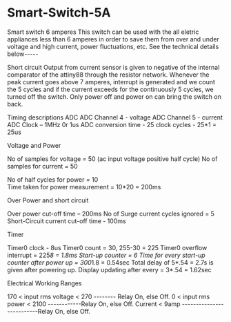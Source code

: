 # Smart-Switch-5A
Smart switch 6 amperes
This switch can be used with the all eletric appliances less than 6 amperes in order to save them from over and under voltage and high current, power fluctuations, etc.
See the technical details below-----

Short circuit
Output from current sensor is given to negative of the internal comparator of the attiny88 through the resistor network.
Whenever the peak current goes above 7 amperes, interrupt is generated and we count the 5 cycles and if the current exceeds for the continuously 5 cycles, we turned off the switch. 
Only power off and power on can bring the switch on back. 

Timing descriptions
ADC
ADC Channel 4 - voltage
ADC Channel 5 - current
ADC Clock – 1MHz 0r 1us 
ADC conversion time - 25 clock cycles - 25*1 = 25us
 
Voltage and Power
 
No of samples for voltage = 50 (ac input voltage positive half cycle)
No of samples for current = 50
 
No of half cycles for power = 10  
Time taken for power measurement = 10*20 = 200ms
 
Over Power and short circuit
 
Over power cut-off time – 200ms
No of Surge current cycles ignored = 5
Short-Circuit current cut-off time - 100ms
 
Timer
 
Timer0 clock - 8us
Timer0 count = 30, 255-30 = 225
Timer0 overflow interrupt = 225*8 = 1.8ms 
Start-up counter = 6
Time for every start-up counter after power up = 300*1.8 = 0.54sec
Total delay of 5*.54 = 2.7s is given after powering up. 
Display updating after every = 3*.54 = 1.62sec
 
 
Electrical Working Ranges

170 < input rms voltage < 270 -------- Relay On, else Off.
0 < input rms power < 2100 ------------Relay On, else Off.
Current < 9amp --------------------------Relay On, else Off. 

